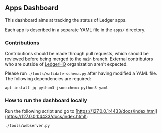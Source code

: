 ## Apps Dashboard

This dashboard aims at tracking the status of Ledger apps.

Each app is described in a separate YAML file in the `apps/` directory.


### Contributions

Contributions should be made through pull requests, which should be reviewed
before being merged to the `main` branch. External contributors who are outside
of [LedgerHQ](https://github.com/LedgerHQ/) organization aren't expected.

Please run `./tools/validate-schema.py` after having modified a YAML file. The
following dependencies are required:

```shell
apt install jq python3-jsonschema python3-yaml
```


### How to run the dashboard locally

Run the following script and go to
[https://127.0.0.1:4433/docs/index.html](https://127.0.0.1:4433/docs/index.html):

```shell
./tools/webserver.py
```
